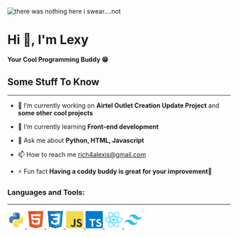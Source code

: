  <img align='center' width='300px' height='400px' src="https://gifdb.com/images/high/coding-function-repeat-eat-sleep-7zxwkklr847mhchm.gif" alt="there was nothing here i swear....not" style="visibility:visible" />

 

<h1 align="left">Hi 👋, I'm Lexy</h1>
<h4 align="left" padding='15px 0'>Your Cool Programming Buddy 😁</h4>




<h2 align="left">Some Stuff To Know</h2>
<hr>

- 🔭 I’m currently working on **Airtel Outlet Creation Update Project** and **some other cool projects**

- 🌱 I’m currently learning **Front-end development**

- 💬 Ask me about **Python, HTML, Javascript**

- 📫 How to reach me <a herf="gmail.com">rich4alexis@gmail.com</a>

- ⚡ Fun fact **Having a coddy buddy is great for your improvement🤩**



<h3 align="left">Languages and Tools:</h3>

<hr>

<p align="left" > 
<a href="https://www.python.org" target="_blank" rel="noreferrer"> 
  <img src="https://raw.githubusercontent.com/devicons/devicon/master/icons/python/python-original.svg" alt="Python" width="40" height="40"/> 
</a> 

 
<a href="https://developer.mozilla.org/en-US/docs/Web/HTML" target="_blank" rel="noreferrer"> 
  <img src="https://raw.githubusercontent.com/devicons/devicon/master/icons/html5/html5-original.svg" alt="HTML" width="40" height="40"/> 
</a> 


<a href="https://developer.mozilla.org/en-US/docs/Web/CSS" target="_blank" rel="noreferrer"> 
  <img src="https://raw.githubusercontent.com/devicons/devicon/master/icons/css3/css3-original.svg" alt="CSS" width="40" height="40"/> 
</a>

 
 <a href="https://developer.mozilla.org/en-US/docs/Web/JavaScript" target="_blank" rel="noreferrer"> 
  <img src="https://raw.githubusercontent.com/devicons/devicon/master/icons/javascript/javascript-original.svg" alt="JavaScript" width="40" height="40"/> 
</a>
 
 
 <a href="https://www.typescriptlang.org" target="_blank" rel="noreferrer"> 
  <img src="https://raw.githubusercontent.com/devicons/devicon/master/icons/typescript/typescript-original.svg" alt="TypeScript" width="40" height="40"/> 
</a>
 
 
 <a href="https://reactjs.org" target="_blank" rel="noreferrer"> 
  <img src="https://raw.githubusercontent.com/devicons/devicon/master/icons/react/react-original.svg" alt="React" width="40" height="40"/> 
</a> 


<a href="https://tailwindcss.com" target="_blank" rel="noreferrer"> 
  <img src="https://github.com/devicons/devicon/blob/master/icons/tailwindcss/tailwindcss-original.svg" alt="Tailwind CSS" width="40" height="40"/> 
</a> 

</p>



